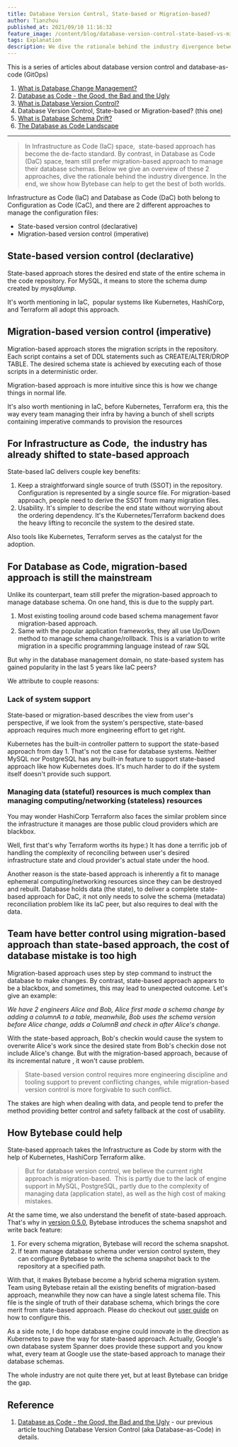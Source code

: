 ```yaml
---
title: Database Version Control, State-based or Migration-based?
author: Tianzhou
published_at: 2021/09/10 11:16:32
feature_image: /content/blog/database-version-control-state-based-vs-migration-based/state-based-vs-migration-based.webp
tags: Explanation
description: We dive the rationale behind the industry divergence between state-based and migration-based approach. In the end, we also show how Bytebase can help to get the best of both worlds.
---
```


This is a series of articles about database version control and database-as-code (GitOps)

1. [What is Database Change Management?](/blog/what-is-database-change-management)
1. [Database as Code - the Good, the Bad and the Ugly](/blog/database-as-code)
1. [What is Database Version Control?](/blog/database-version-control)
1. Database Version Control, State-based or Migration-based? (this one)
1. [What is Database Schema Drift?](/blog/what-is-database-schema-drift)
1. [The Database as Code Landscape](/blog/database-as-code-landscape)

---

> In Infrastructure as Code (IaC) space,  state-based approach has become the de-facto standard. By contrast, in Database as Code (DaC) space, team still prefer migration-based approach to manage their database schemas. Below we give an overview of these 2 approaches, dive the rationale behind the industry divergence. In the end, we show how Bytebase can help to get the best of both worlds.

Infrastructure as Code (IaC) and Database as Code (DaC) both belong to Configuration as Code (CaC), and there are 2 different approaches to manage the configuration files:

- State-based version control (declarative)
- Migration-based version control (imperative)

## State-based version control (declarative)

State-based approach stores the desired end state of the entire schema in the code repository. For MySQL, it means to store the schema dump created by _mysqldump_.

It's worth mentioning in IaC,  popular systems like Kubernetes, HashiCorp, and Terraform all adopt this approach.

## Migration-based version control (imperative)

Migration-based approach stores the migration scripts in the repository. Each script contains a set of DDL statements such as CREATE/ALTER/DROP TABLE. The desired schema state is achieved by executing each of those scripts in a deterministic order.

Migration-based approach is more intuitive since this is how we change things in normal life.

It's also worth mentioning in IaC, before Kubernetes, Terraform era, this the way every team managing their infra by having a bunch of shell scripts containing imperative commands to provision the resources

## For Infrastructure as Code,  the industry has already shifted to state-based approach

State-based IaC delivers couple key benefits:

1. Keep a straightforward single source of truth (SSOT) in the repository. Configuration is represented by a single source file. For migration-based approach, people need to derive the SSOT from many migration files.
2. Usability. It's simpler to describe the end state without worrying about the ordering dependency. It's the Kubernetes/Terraform backend does the heavy lifting to reconcile the system to the desired state.

Also tools like Kubernetes, Terraform serves as the catalyst for the adoption.

## For Database as Code, migration-based approach is still the mainstream

Unlike its counterpart, team still prefer the migration-based approach to manage database schema. On one hand, this is due to the supply part.

1. Most existing tooling around code based schema management favor migration-based approach.
2. Same with the popular application frameworks, they all use Up/Down method to manage schema change/rollback. This is a variation to write migration in a specific programming language instead of raw SQL

But why in the database management domain, no state-based system has gained popularity in the last 5 years like IaC peers?

We attribute to couple reasons:

### Lack of system support

State-based or migration-based describes the view from user's perspective, if we look from the system's perspective, state-based approach requires much more engineering effort to get right.

Kubernetes has the built-in controller pattern to support the state-based approach from day 1. That's not the case for database systems. Neither MySQL nor PostgreSQL has any built-in feature to support state-based approach like how Kubernetes does. It's much harder to do if the system itself doesn't provide such support.

### Managing data (stateful) resources is much complex than managing computing/networking (stateless) resources

You may wonder HashiCorp Terraform also faces the similar problem since the infrastructure it manages are those public cloud providers which are blackbox.

Well, first that's why Terraform worths its hype:) It has done a terrific job of handling the complexity of reconciling between user's desired infrastructure state and cloud provider's actual state under the hood.

Another reason is the state-based approach is inherently a fit to manage ephemeral computing/networking resources since they can be destroyed and rebuilt. Database holds data (the state), to deliver a complete state-based approach for DaC, it not only needs to solve the schema (metadata) reconciliation problem like its IaC peer, but also requires to deal with the data.

## Team have better control using migration-based approach than state-based approach, the cost of database mistake is too high

Migration-based approach uses step by step command to instruct the database to make changes. By contrast, state-based approach appears to be a blackbox, and sometimes, this may lead to unexpected outcome. Let's give an example:

_We have 2 engineers Alice and Bob, Alice first made a schema change by adding a columnA to a table, meanwhile, Bob uses the schema version before Alice change, adds a ColumnB and check in after Alice's change._

With the state-based approach, Bob's checkin would cause the system to overwrite Alice's work since the desired state from Bob's checkin dose not include Alice's change. But with the migration-based approach, because of its incremental nature , it won't cause problem.

> State-based version control requires more engineering discipline and tooling support to prevent conflicting changes, while migration-based version control is more forgivable to such conflict.

The stakes are high when dealing with data, and people tend to prefer the method providing better control and safety fallback at the cost of usability.

## How Bytebase could help

State-based approach takes the Infrastructure as Code by storm with the help of Kubernetes, HashiCorp Terraform alike.

> But for database version control, we believe the current right approach is migration-based.  This is partly due to the lack of engine support in MySQL, PostgreSQL, partly due to the complexity of managing data (application state), as well as the high cost of making mistakes.

At the same time, we also understand the benefit of state-based approach. That's why in [version 0.5.0](https://bytebase.com/changelog#release-050), Bytebase introduces the schema snapshot and write back feature:

1. For every schema migration, Bytebase will record the schema snapshot.
2. If team manage database schema under version control system, they can configure Bytebase to write the schema snapshot back to the repository at a specified path.

With that, it makes Bytebase become a hybrid schema migration system. Team using Bytebase retain all the existing benefits of migration-based approach, meanwhile they now can have a single latest schema file. This file is the single of truth of their database schema, which brings the core merit from state-based approach. Please do checkout out [user guide](/docs/vcs-integration/enable-gitops-workflow#step-3---configure-deploy) on how to configure this.

As a side note, I do hope database engine could innovate in the direction as Kubernetes to pave the way for state-based approach. Actually, Google's own database system Spanner does provide these support and you know what, every team at Google use the state-based approach to manage their database schemas.

The whole industry are not quite there yet, but at least Bytebase can bridge the gap.

## Reference

1. [Database as Code - the Good, the Bad and the Ugly](/blog/database-as-code) - our previous article touching Database Version Control (aka Database-as-Code) in details.
